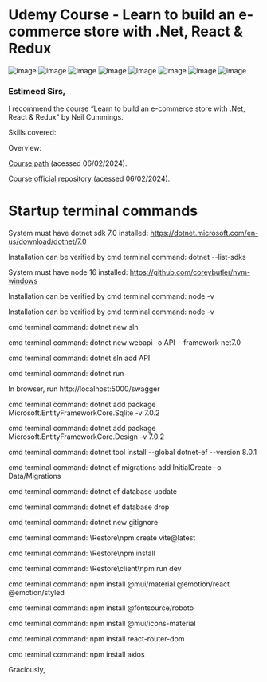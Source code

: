 # Udemy Course - Learn to build an e-commerce store with .Net, React & Redux

![image](https://img.shields.io/badge/C%23-239120?style=for-the-badge&logo=c-sharp&logoColor=white)
![image](https://img.shields.io/badge/.NET-5C2D91?style=for-the-badge&logo=.net&logoColor=white)
![image](https://img.shields.io/badge/SQLite-07405E?style=for-the-badge&logo=sqlite&logoColor=white)
![image](https://img.shields.io/badge/Node.js-43853D?style=for-the-badge&logo=node.js&logoColor=white)
![image](https://img.shields.io/badge/React-20232A?style=for-the-badge&logo=react&logoColor=61DAFB)
![image](https://img.shields.io/badge/React_Router-CA4245?style=for-the-badge&logo=react-router&logoColor=white)
![image](https://img.shields.io/badge/Redux-593D88?style=for-the-badge&logo=redux&logoColor=white)
![image](https://img.shields.io/badge/Material--UI-0081CB?style=for-the-badge&logo=material-ui&logoColor=white)

### Estimeed Sirs,

I recommend the course “Learn to build an e-commerce store with .Net, React & Redux" by Neil Cummings.

Skills covered:

Overview:  

[Course path](https://www.udemy.com/course/learn-to-build-an-e-commerce-store-with-dotnet-react-redux/learn/lecture/28964724#overview) (acessed 06/02/2024).

[Course official repository](https://github.com/TryCatchLearn/Restore) (acessed 06/02/2024).

# Startup terminal commands

System must have dotnet sdk 7.0 installed: https://dotnet.microsoft.com/en-us/download/dotnet/7.0

Installation can be verified by cmd terminal command: dotnet --list-sdks

System must have node 16 installed: https://github.com/coreybutler/nvm-windows

Installation can be verified by cmd terminal command: node -v

Installation can be verified by cmd terminal command: node -v

cmd terminal command: dotnet new sln

cmd terminal command: dotnet new webapi -o API --framework net7.0

cmd terminal command: dotnet sln add API

cmd terminal command: dotnet run

In browser, run http://localhost:5000/swagger

cmd terminal command: dotnet add package Microsoft.EntityFrameworkCore.Sqlite -v 7.0.2

cmd terminal command: dotnet add package Microsoft.EntityFrameworkCore.Design -v 7.0.2

cmd terminal command: dotnet tool install --global dotnet-ef --version 8.0.1

cmd terminal command: dotnet ef migrations add InitialCreate -o Data/Migrations

cmd terminal command: dotnet ef database update

cmd terminal command: dotnet ef database drop

cmd terminal command: dotnet new gitignore

cmd terminal command: \Restore\npm create vite@latest

cmd terminal command: \Restore\npm install

cmd terminal command: \Restore\client\npm run dev

cmd terminal command: npm install @mui/material @emotion/react @emotion/styled

cmd terminal command: npm install @fontsource/roboto

cmd terminal command: npm install @mui/icons-material

cmd terminal command: npm install react-router-dom

cmd terminal command: npm install axios

Graciously,
